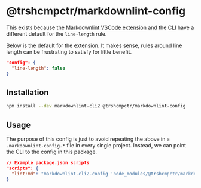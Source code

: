 # @trshcmpctr/markdownlint-config

This exists because the [Markdownlint VSCode extension](https://marketplace.visualstudio.com/items?itemName=DavidAnson.vscode-markdownlint)
and the [CLI](https://www.npmjs.com/package/markdownlint-cli2)
have a different default for the `line-length` rule.

Below is the default for the extension.
It makes sense,
rules around line length can be frustrating to satisfy for little benefit.

```json
"config": {
  "line-length": false
}
```

## Installation

```sh
npm install --dev markdownlint-cli2 @trshcmpctr/markdownlint-config
```

## Usage

The purpose of this config is just to avoid repeating the above in a
`.markdownlint-config.*` file in every single project.
Instead, we can point the CLI to the config in this package.

```json
// Example package.json scripts
"scripts": {
  "lint:md": "markdownlint-cli2-config 'node_modules/@trshcmpctr/markdownlint-config/.markdownlint-cli2.jsonc' '**/*.md' '#node_modules'",
}
```

